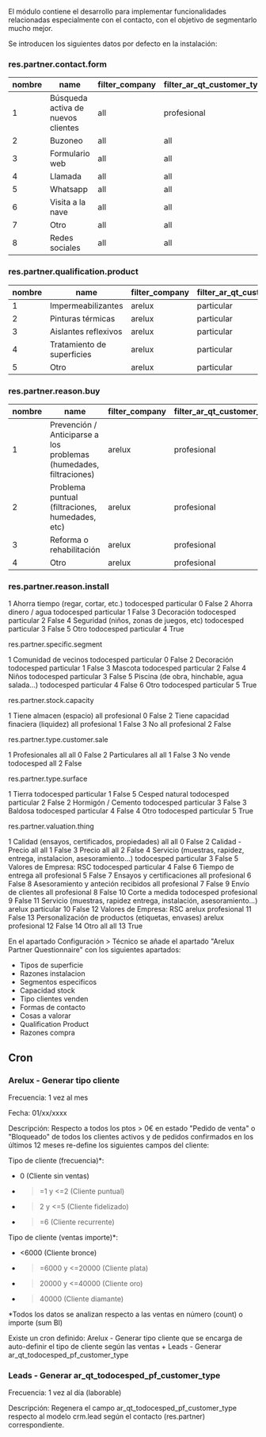 El módulo contiene el desarrollo para implementar funcionalidades relacionadas especialmente con el contacto, con el objetivo de segmentarlo mucho mejor.

Se introducen los siguientes datos por defecto en la instalación:

### res.partner.contact.form
nombre | name | filter_company | filter_ar_qt_customer_type | position | other
--- | --- | --- | --- | --- | ---
1 | Búsqueda activa de nuevos clientes | all | profesional | 0 | False
2 | Buzoneo | all | all | 1 | False
3 | Formulario web | all | all | 2 | False
4 | Llamada | all | all | 3 | False
5 | Whatsapp | all | all | 4 | False
6 | Visita a la nave | all | all | 5 | False
7 | Otro | all | all | 7 | True
8 | Redes sociales | all | all | 6 | False

### res.partner.qualification.product
nombre | name | filter_company | filter_ar_qt_customer_type | position | other
--- | --- | --- | --- | --- | ---
1 | Impermeabilizantes | arelux | particular | 0 | False
2 | Pinturas térmicas | arelux | particular | 1 | False
3 | Aislantes reflexivos | arelux | particular | 2 | False
4 | Tratamiento de superficies | arelux | particular | 3 | False
5 | Otro | arelux | particular | 4 | True

### res.partner.reason.buy
nombre | name | filter_company | filter_ar_qt_customer_type | position | other
--- | --- | --- | --- | --- | ---
1 | Prevención / Anticiparse a los problemas (humedades, filtraciones) | arelux | profesional | 0 | False
2 | Problema puntual (filtraciones, humedades, etc) | arelux | profesional | 1 | False
3 | Reforma o rehabilitación | arelux | profesional | 2 | False
4 | Otro | arelux | profesional | 3 | False

### res.partner.reason.install

<record id="res_partner_reason_install_data_1" model="res.partner.reason.install">
<field name="id">1</field>
<field name="name">Ahorra tiempo (regar, cortar, etc.)</field>
<field name="filter_company">todocesped</field>
<field name="filter_ar_qt_customer_type">particular</field>
<field name="position">0</field>
<field name="other">False</field>
</record>
<record id="res_partner_reason_install_data_2" model="res.partner.reason.install">
<field name="id">2</field>
<field name="name">Ahorra dinero / agua</field>
<field name="filter_company">todocesped</field>
<field name="filter_ar_qt_customer_type">particular</field>
<field name="position">1</field>
<field name="other">False</field>
</record>
<record id="res_partner_reason_install_data_3" model="res.partner.reason.install">
<field name="id">3</field>
<field name="name">Decoración</field>
<field name="filter_company">todocesped</field>
<field name="filter_ar_qt_customer_type">particular</field>
<field name="position">2</field>
<field name="other">False</field>
</record>
<record id="res_partner_reason_install_data_4" model="res.partner.reason.install">
<field name="id">4</field>
<field name="name">Seguridad (niños, zonas de juegos, etc)</field>
<field name="filter_company">todocesped</field>
<field name="filter_ar_qt_customer_type">particular</field>
<field name="position">3</field>
<field name="other">False</field>
</record>
<record id="res_partner_reason_install_data_5" model="res.partner.reason.install">
<field name="id">5</field>
<field name="name">Otro</field>
<field name="filter_company">todocesped</field>
<field name="filter_ar_qt_customer_type">particular</field>
<field name="position">4</field>
<field name="other">True</field>
</record>
 

res.partner.specific.segment

<record id="res_partner_specific_segment_data_1" model="res.partner.specific.segment">
<field name="id">1</field>
<field name="name">Comunidad de vecinos</field>
<field name="filter_company">todocesped</field>
<field name="filter_ar_qt_customer_type">particular</field>
<field name="position">0</field>
<field name="other">False</field>
</record>
<record id="res_partner_specific_segment_data_2" model="res.partner.specific.segment">
<field name="id">2</field>
<field name="name">Decoración</field>
<field name="filter_company">todocesped</field>
<field name="filter_ar_qt_customer_type">particular</field>
<field name="position">1</field>
<field name="other">False</field>
</record>
<record id="res_partner_specific_segment_data_3" model="res.partner.specific.segment">
<field name="id">3</field>
<field name="name">Mascota</field>
<field name="filter_company">todocesped</field>
<field name="filter_ar_qt_customer_type">particular</field>
<field name="position">2</field>
<field name="other">False</field>
</record>
<record id="res_partner_specific_segment_data_4" model="res.partner.specific.segment">
<field name="id">4</field>
<field name="name">Niños</field>
<field name="filter_company">todocesped</field>
<field name="filter_ar_qt_customer_type">particular</field>
<field name="position">3</field>
<field name="other">False</field>
</record>
<record id="res_partner_specific_segment_data_5" model="res.partner.specific.segment">
<field name="id">5</field>
<field name="name">Piscina (de obra, hinchable, agua salada...)</field>
<field name="filter_company">todocesped</field>
<field name="filter_ar_qt_customer_type">particular</field>
<field name="position">4</field>
<field name="other">False</field>
</record>
<record id="res_partner_specific_segment_data_6" model="res.partner.specific.segment">
<field name="id">6</field>
<field name="name">Otro</field>
<field name="filter_company">todocesped</field>
<field name="filter_ar_qt_customer_type">particular</field>
<field name="position">5</field>
<field name="other">True</field>
</record>
 

res.partner.stock.capacity

<record id="res_partner_stock_capacity_data_1" model="res.partner.stock.capacity">
<field name="id">1</field>
<field name="name">Tiene almacen (espacio)</field>
<field name="filter_company">all</field>
<field name="filter_ar_qt_customer_type">profesional</field>
<field name="position">0</field>
<field name="other">False</field>
</record>
<record id="res_partner_stock_capacity_data_2" model="res.partner.stock.capacity">
<field name="id">2</field>
<field name="name">Tiene capacidad finaciera (liquidez)</field>
<field name="filter_company">all</field>
<field name="filter_ar_qt_customer_type">profesional</field>
<field name="position">1</field>
<field name="other">False</field>
</record>
<record id="res_partner_stock_capacity_data_3" model="res.partner.stock.capacity">
<field name="id">3</field>
<field name="name">No</field>
<field name="filter_company">all</field>
<field name="filter_ar_qt_customer_type">profesional</field>
<field name="position">2</field>
<field name="other">False</field>
</record>
 

res.partner.type.customer.sale

<record id="res_partner_type_customer_sale_data_1" model="res.partner.type.customer.sale">
<field name="id">1</field>
<field name="name">Profesionales</field>
<field name="filter_company">all</field>
<field name="filter_ar_qt_customer_type">all</field>
<field name="position">0</field>
<field name="other">False</field>
</record>
<record id="res_partner_type_customer_sale_data_2" model="res.partner.type.customer.sale">
<field name="id">2</field>
<field name="name">Particulares</field>
<field name="filter_company">all</field>
<field name="filter_ar_qt_customer_type">all</field>
<field name="position">1</field>
<field name="other">False</field>
</record>
<record id="res_partner_type_customer_sale_data_3" model="res.partner.type.customer.sale">
<field name="id">3</field>
<field name="name">No vende</field>
<field name="filter_company">todocesped</field>
<field name="filter_ar_qt_customer_type">all</field>
<field name="position">2</field>
<field name="other">False</field>
</record>
 

res.partner.type.surface

<record id="res_partner_type_surface_data_1" model="res.partner.type.surface">
<field name="id">1</field>
<field name="name">Tierra</field>
<field name="filter_company">todocesped</field>
<field name="filter_ar_qt_customer_type">particular</field>
<field name="position">1</field>
<field name="other">False</field>
</record>
<record id="res_partner_type_surface_data_5" model="res.partner.type.surface">
<field name="id">5</field>
<field name="name">Cesped natural</field>
<field name="filter_company">todocesped</field>
<field name="filter_ar_qt_customer_type">particular</field>
<field name="position">2</field>
<field name="other">False</field>
</record>
<record id="res_partner_type_surface_data_2" model="res.partner.type.surface">
<field name="id">2</field>
<field name="name">Hormigón / Cemento</field>
<field name="filter_company">todocesped</field>
<field name="filter_ar_qt_customer_type">particular</field>
<field name="position">3</field>
<field name="other">False</field>
</record>
<record id="res_partner_type_surface_data_3" model="res.partner.type.surface">
<field name="id">3</field>
<field name="name">Baldosa</field>
<field name="filter_company">todocesped</field>
<field name="filter_ar_qt_customer_type">particular</field>
<field name="position">4</field>
<field name="other">False</field>
</record>
<record id="res_partner_type_surface_data_4" model="res.partner.type.surface">
<field name="id">4</field>
<field name="name">Otro</field>
<field name="filter_company">todocesped</field>
<field name="filter_ar_qt_customer_type">particular</field>
<field name="position">5</field>
<field name="other">True</field>
</record>
 

res.partner.valuation.thing

<record id="res_partner_valuation_thing_data_1" model="res.partner.valuation.thing">
<field name="id">1</field>
<field name="name">Calidad (ensayos, certificados, propiedades)</field>
<field name="filter_company">all</field>
<field name="filter_ar_qt_customer_type">all</field>
<field name="position">0</field>
<field name="other">False</field>
</record>
<record id="res_partner_valuation_thing_data_2" model="res.partner.valuation.thing">
<field name="id">2</field>
<field name="name">Calidad - Precio</field>
<field name="filter_company">all</field>
<field name="filter_ar_qt_customer_type">all</field>
<field name="position">1</field>
<field name="other">False</field>
</record>
<record id="res_partner_valuation_thing_data_3" model="res.partner.valuation.thing">
<field name="id">3</field>
<field name="name">Precio</field>
<field name="filter_company">all</field>
<field name="filter_ar_qt_customer_type">all</field>
<field name="position">2</field>
<field name="other">False</field>
</record>
<record id="res_partner_valuation_thing_data_4" model="res.partner.valuation.thing">
<field name="id">4</field>
<field name="name">Servicio (muestras, rapidez, entrega, instalacion, asesoramiento...)</field>
<field name="filter_company">todocesped</field>
<field name="filter_ar_qt_customer_type">particular</field>
<field name="position">3</field>
<field name="other">False</field>
</record>
<record id="res_partner_valuation_thing_data_5" model="res.partner.valuation.thing">
<field name="id">5</field>
<field name="name">Valores de Empresa: RSC</field>
<field name="filter_company">todocesped</field>
<field name="filter_ar_qt_customer_type">particular</field>
<field name="position">4</field>
<field name="other">False</field>
</record>
<record id="res_partner_valuation_thing_data_6" model="res.partner.valuation.thing">
<field name="id">6</field>
<field name="name">Tiempo de entrega</field>
<field name="filter_company">all</field>
<field name="filter_ar_qt_customer_type">profesional</field>
<field name="position">5</field>
<field name="other">False</field>
</record>
<record id="res_partner_valuation_thing_data_7" model="res.partner.valuation.thing">
<field name="id">7</field>
<field name="name">Ensayos y certificaciones</field>
<field name="filter_company">all</field>
<field name="filter_ar_qt_customer_type">profesional</field>
<field name="position">6</field>
<field name="other">False</field>
</record>
<record id="res_partner_valuation_thing_data_8" model="res.partner.valuation.thing">
<field name="id">8</field>
<field name="name">Asesoramiento y anteción recibidos</field>
<field name="filter_company">all</field>
<field name="filter_ar_qt_customer_type">profesional</field>
<field name="position">7</field>
<field name="other">False</field>
</record>
<record id="res_partner_valuation_thing_data_9" model="res.partner.valuation.thing">
<field name="id">9</field>
<field name="name">Envío de clientes</field>
<field name="filter_company">all</field>
<field name="filter_ar_qt_customer_type">profesional</field>
<field name="position">8</field>
<field name="other">False</field>
</record>
<record id="res_partner_valuation_thing_data_10" model="res.partner.valuation.thing">
<field name="id">10</field>
<field name="name">Corte a medida</field>
<field name="filter_company">todocesped</field>
<field name="filter_ar_qt_customer_type">profesional</field>
<field name="position">9</field>
<field name="other">False</field>
</record>
<record id="res_partner_valuation_thing_data_11" model="res.partner.valuation.thing">
<field name="id">11</field>
<field name="name">Servicio (muestras, rapidez entrega, instalación, asesoramiento...)</field>
<field name="filter_company">arelux</field>
<field name="filter_ar_qt_customer_type">particular</field>
<field name="position">10</field>
<field name="other">False</field>
</record>
<record id="res_partner_valuation_thing_data_12" model="res.partner.valuation.thing">
<field name="id">12</field>
<field name="name">Valores de Empresa: RSC</field>
<field name="filter_company">arelux</field>
<field name="filter_ar_qt_customer_type">profesional</field>
<field name="position">11</field>
<field name="other">False</field>
</record>
<record id="res_partner_valuation_thing_data_13" model="res.partner.valuation.thing">
<field name="id">13</field>
<field name="name">Personalización de productos (etiquetas, envases)</field>
<field name="filter_company">arelux</field>
<field name="filter_ar_qt_customer_type">profesional</field>
<field name="position">12</field>
<field name="other">False</field>
</record>
<record id="res_partner_valuation_thing_data_14" model="res.partner.valuation.thing">
<field name="id">14</field>
<field name="name">Otro</field>
<field name="filter_company">all</field>
<field name="filter_ar_qt_customer_type">all</field>
<field name="position">13</field>
<field name="other">True</field>
</record>
 

En el apartado Configuración > Técnico se añade el apartado "Arelux Partner Questionnaire" con los siguientes apartados:

- Tipos de superficie
- Razones instalacion
- Segmentos especificos
- Capacidad stock
- Tipo clientes venden
- Formas de contacto
- Cosas a valorar
- Qualification Product
- Razones compra

## Cron

### Arelux - Generar tipo cliente
Frecuencia: 1 vez al mes

Fecha: 01/xx/xxxx

Descripción: Respecto a todos los ptos > 0€ en estado "Pedido de venta" o "Bloqueado" de todos los clientes activos y de pedidos confirmados en los últimos 12 meses re-define los siguientes campos del cliente:

Tipo de cliente (frecuencia)*:

- 0 (Cliente sin ventas)
- >=1 y <=2 (Cliente puntual)
- >2 y <=5 (Cliente fidelizado)
- >=6 (Cliente recurrente)

Tipo de cliente (ventas importe)*:

- <6000 (Cliente bronce)
- >=6000 y <=20000 (Cliente plata)
- >20000 y <=40000 (Cliente oro)
- >40000 (Cliente diamante)

*Todos los datos se analizan respecto a las ventas en número (count) o importe (sum BI)

Existe un cron definido: Arelux - Generar tipo cliente que se encarga de auto-definir el tipo de cliente según las ventas + Leads - Generar ar_qt_todocesped_pf_customer_type 

### Leads - Generar ar_qt_todocesped_pf_customer_type
Frecuencia: 1 vez al día (laborable)

Descripción: Regenera el campo ar_qt_todocesped_pf_customer_type respecto al modelo crm.lead según el contacto (res.partner) correspondiente.
